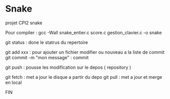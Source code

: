 # Snake
projet CPI2 snake

Pour compiler :
gcc -Wall snake_entier.c score.c gestion_clavier.c -o snake


git status : done le statrus du repertoire

git add xxx : pour ajouter un fichier modifier ou nouveau a la liste de commit
git commit -m "mon message" : commit

git push : pousse les modification sur le depos ( repository )

git fetch : met a jour le disque a partir du depo
git pull : met a jour et merge en local

FIN
